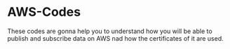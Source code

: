 # AWS-Codes
These codes are gonna help you to understand how you will be able to publish and subscribe data on AWS nad how the certificates of it are used. 
